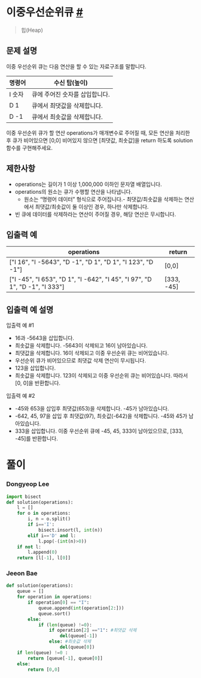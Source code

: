 # 이중우선순위큐 [#](https://school.programmers.co.kr/learn/courses/30/lessons/42628)
> 힙(Heap)

## 문제 설명

이중 우선순위 큐는 다음 연산을 할 수 있는 자료구조를 말합니다.

명령어 | 수신 탑(높이)
|-|-|
I 숫자 |	큐에 주어진 숫자를 삽입합니다.
D 1	| 큐에서 최댓값을 삭제합니다.
D -1 | 큐에서 최솟값을 삭제합니다.

이중 우선순위 큐가 할 연산 operations가 매개변수로 주어질 때, 모든 연산을 처리한 후 큐가 비어있으면 [0,0] 비어있지 않으면 [최댓값, 최솟값]을 return 하도록 solution 함수를 구현해주세요.

## 제한사항

- operations는 길이가 1 이상 1,000,000 이하인 문자열 배열입니다.
- operations의 원소는 큐가 수행할 연산을 나타냅니다.
  - 원소는 “명령어 데이터” 형식으로 주어집니다.- 최댓값/최솟값을 삭제하는 연산에서 최댓값/최솟값이 둘 이상인 경우, 하나만 삭제합니다.
- 빈 큐에 데이터를 삭제하라는 연산이 주어질 경우, 해당 연산은 무시합니다.

## 입출력 예

operations | return 
|-|-|
["I 16", "I -5643", "D -1", "D 1", "D 1", "I 123", "D -1"] | [0,0]
["I -45", "I 653", "D 1", "I -642", "I 45", "I 97", "D 1", "D -1", "I 333"]	| [333, -45]

## 입출력 예 설명
입출력 예 #1

- 16과 -5643을 삽입합니다.
- 최솟값을 삭제합니다. -5643이 삭제되고 16이 남아있습니다.
- 최댓값을 삭제합니다. 16이 삭제되고 이중 우선순위 큐는 비어있습니다.
- 우선순위 큐가 비어있으므로 최댓값 삭제 연산이 무시됩니다.
- 123을 삽입합니다.
- 최솟값을 삭제합니다. 123이 삭제되고 이중 우선순위 큐는 비어있습니다.
따라서 [0, 0]을 반환합니다.

입출력 예 #2

- -45와 653을 삽입후 최댓값(653)을 삭제합니다. -45가 남아있습니다.
- -642, 45, 97을 삽입 후 최댓값(97), 최솟값(-642)을 삭제합니다. -45와 45가 남아있습니다.
- 333을 삽입합니다.
이중 우선순위 큐에 -45, 45, 333이 남아있으므로, [333, -45]를 반환합니다.


# 풀이
### Dongyeop Lee
```python
import bisect
def solution(operations):
    l = []
    for o in operations:
        i, n = o.split()
        if i=='I':
            bisect.insort(l, int(n))
        elif i=='D' and l:
            l.pop(-(int(n)>0))
    if not l:
        l.append(0)
    return [l[-1], l[0]]
```

### Jeeon Bae
```python
def solution(operations):
    queue = []
    for operation in operations:
        if operation[0] == "I":
            queue.append(int(operation[2:]))
            queue.sort()
        else:
            if (len(queue) !=0):
                if operation[2] =="1": #최댓값 삭제
                    del(queue[-1])
                else: #최솟값 삭제
                    del(queue[0])
    if len(queue) !=0 :
        return [queue[-1], queue[0]]
    else:
        return [0,0]
```
